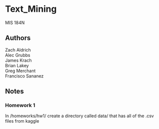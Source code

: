 # Text_Mining
MIS 184N

## Authors
Zach Aldrich  
Alec Grubbs  
James Krach  
Brian Lakey  
Greg Merchant  
Francisco Sananez  

## Notes
### Homework 1
In /homeworks/hw1/ create a directory called data/ that has all of the .csv files from kaggle
